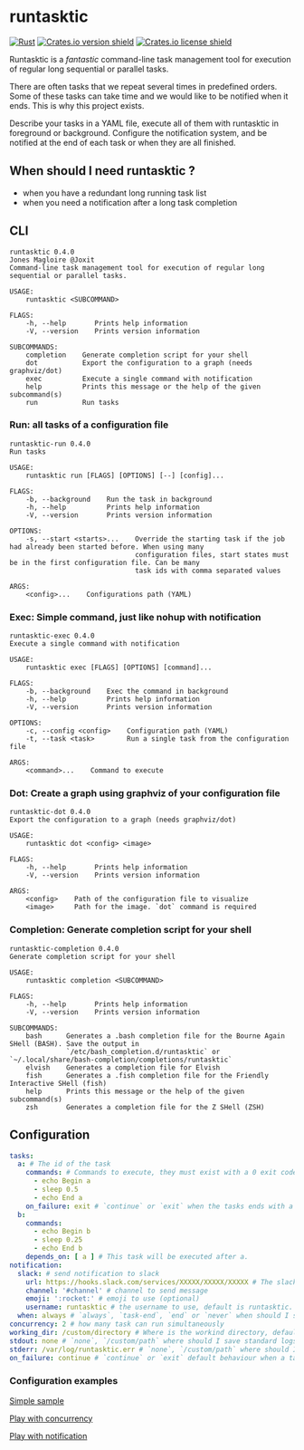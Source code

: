 # runtasktic

[![Rust](https://github.com/Joxit/runtasktic/workflows/Rust/badge.svg)](https://github.com/Joxit/runtasktic/actions?query=workflow%3ARust)
[![Crates.io version shield](https://img.shields.io/crates/v/runtasktic.svg)](https://crates.io/crates/runtasktic)
[![Crates.io license shield](https://img.shields.io/crates/l/runtasktic.svg)](https://crates.io/crates/runtasktic)

Runtasktic is a *fantastic* command-line task management tool for execution of regular long sequential or parallel tasks.

There are often tasks that we repeat several times in predefined orders. Some of these tasks can take time and we would like to be notified when it ends. This is why this project exists.

Describe your tasks in a YAML file, execute all of them with runtasktic in foreground or background. Configure the notification system, and be notified at the end of each task or when they are all finished.

## When should I need runtasktic ?

- when you have a redundant long running task list
- when you need a notification after a long task completion

## CLI

```
runtasktic 0.4.0
Jones Magloire @Joxit
Command-line task management tool for execution of regular long sequential or parallel tasks.

USAGE:
    runtasktic <SUBCOMMAND>

FLAGS:
    -h, --help       Prints help information
    -V, --version    Prints version information

SUBCOMMANDS:
    completion    Generate completion script for your shell
    dot           Export the configuration to a graph (needs graphviz/dot)
    exec          Execute a single command with notification
    help          Prints this message or the help of the given subcommand(s)
    run           Run tasks
```

### Run: all tasks of a configuration file

```
runtasktic-run 0.4.0
Run tasks

USAGE:
    runtasktic run [FLAGS] [OPTIONS] [--] [config]...

FLAGS:
    -b, --background    Run the task in background
    -h, --help          Prints help information
    -V, --version       Prints version information

OPTIONS:
    -s, --start <starts>...    Override the starting task if the job had already been started before. When using many
                               configuration files, start states must be in the first configuration file. Can be many
                               task ids with comma separated values

ARGS:
    <config>...    Configurations path (YAML)
```

### Exec: Simple command, just like nohup with notification

```
runtasktic-exec 0.4.0
Execute a single command with notification

USAGE:
    runtasktic exec [FLAGS] [OPTIONS] [command]...

FLAGS:
    -b, --background    Exec the command in background
    -h, --help          Prints help information
    -V, --version       Prints version information

OPTIONS:
    -c, --config <config>    Configuration path (YAML)
    -t, --task <task>        Run a single task from the configuration file

ARGS:
    <command>...    Command to execute
```

### Dot: Create a graph using graphviz of your configuration file

```
runtasktic-dot 0.4.0
Export the configuration to a graph (needs graphviz/dot)

USAGE:
    runtasktic dot <config> <image>

FLAGS:
    -h, --help       Prints help information
    -V, --version    Prints version information

ARGS:
    <config>    Path of the configuration file to visualize
    <image>     Path for the image. `dot` command is required
```

### Completion: Generate completion script for your shell

```
runtasktic-completion 0.4.0
Generate completion script for your shell

USAGE:
    runtasktic completion <SUBCOMMAND>

FLAGS:
    -h, --help       Prints help information
    -V, --version    Prints version information

SUBCOMMANDS:
    bash      Generates a .bash completion file for the Bourne Again SHell (BASH). Save the output in
              `/etc/bash_completion.d/runtasktic` or `~/.local/share/bash-completion/completions/runtasktic`
    elvish    Generates a completion file for Elvish
    fish      Generates a .fish completion file for the Friendly Interactive SHell (fish)
    help      Prints this message or the help of the given subcommand(s)
    zsh       Generates a completion file for the Z SHell (ZSH)
```

## Configuration

```yaml
tasks:
  a: # The id of the task
    commands: # Commands to execute, they must exist with a 0 exit code
      - echo Begin a 
      - sleep 0.5
      - echo End a
    on_failure: exit # `continue` or `exit` when the tasks ends with a non 0 exit code
  b:
    commands:
      - echo Begin b
      - sleep 0.25
      - echo End b
    depends_on: [ a ] # This task will be executed after a. 
notification:
  slack: # send notification to slack
    url: https://hooks.slack.com/services/XXXXX/XXXXX/XXXXX # The slack server url
    channel: '#channel' # channel to send message
    emoji: ':rocket:' # emoji to use (optional)
    username: runtasktic # the username to use, default is runtasktic.
  when: always # `always`, `task-end`, `end` or `never` when should I send notification
concurrency: 2 # how many task can run simultaneously
working_dir: /custom/directory # Where is the workind directory, default is where your are using runtasktic
stdout: none # `none`, `/custom/path` where should I save standard logs
stderr: /var/log/runtasktic.err # `none`, `/custom/path` where should I save error logs
on_failure: continue # `continue` or `exit` default behaviour when a task fail, default is `continue`
```

### Configuration examples

[Simple sample](https://github.com/Joxit/task-scheduler/blob/master/tests/resources/sample.yml)

[Play with concurrency](https://github.com/Joxit/task-scheduler/blob/master/tests/resources/concurrency.yml)

[Play with notification](https://github.com/Joxit/task-scheduler/blob/master/tests/resources/notification.yml)